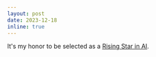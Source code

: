 ```yaml
---
layout: post
date: 2023-12-18
inline: true
---
```



It's my honor to be selected as a [Rising Star in AI](https://cemse.kaust.edu.sa/ai/aii-symp-2024).